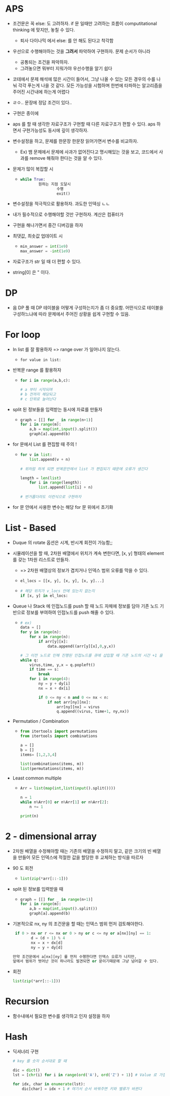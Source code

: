 # APS

- 조건문은 꼭 else: 도 고려하자. if 문 일때만 고려하는 흐름이 computitational thinking 에 맞지만, 놓칠 수 있다.

  - 퇴사 다이나믹 에서 else: 를 안 해도 된다고 착각함
  
- 우선으로 수행해야하는 것을 **그려서** 파악하여 구현하자. 문제 순서가 아니라

  - 공통되는 조건을 파악하자.
  - 그려놓으면 뭐부터 지워가야 우선수행을 알기 쉽다

- 코테에서 문제 해석에 많은 시간이 들어서, 그냥 나올 수 있는 모든 경우의 수를 나눠 각각 푸는게 나을 것 같다. 모든 가능성을 시험하며 한번에 타파하는 알고리즘을 주어진 시간내에 하는게 어렵다

- ㄹㅇ.. 문장에 정답 조건이 있다..

- 구현은 종이에

- aps 를 할 때 생각한 자료구조가 구현할 때 다른 자료구조가 편할 수 있다. aps 하면서 구현가능성도 동시에 깊이 생각하자.

- 변수설정을 하고, 문제를 한문장 한문장 읽어가면서 변수를 비교하자.

  - Ex) 뱀 문제에서 문제에 사과가 없어진다고 명시해있는 것을 보고, 코드에서 사과를 remove 해줘야 한다는 것을 알 수 있다.
  
- 문제가 많이 복잡할 시

  - ```python
    while True:
    		원하는 지점 도달시
    				수행
    				exit()
    ```

- 변수설정을 적극적으로 활용하자. 과도한 인덱싱 ㄴㄴ

- 내가 필수적으로 수행해야할 것만 구현하자. 계산은 컴퓨터가

- 구현을 해나가면서 중간 디버깅을 하자

- 최댓값, 최솟값 업데이트 시

  - ```python
    min_answer = int(1e9)
    max_answer = -int(1e9)
    ```

- 자료구조가 str 일 때 더 편할 수 있다.

- string[0] 은 " 이다.



# DP

- 음 DP 풀 때 DP 테이블을 어떻게 구성하는지가 좀 더 중요함. 어떤식으로 테이블을 구성하느냐에 따라 문제에서 주어진 상황을 쉽게 구현할 수 있음.

# For loop

- In list 를 잘 활용하자 => range over 가 일어나지 않는다.

  - ```
    for value in list:
    ```



- 반복문 range 를 활용하자

  - ```python
    for i in range(a,b,c):
    
    # a 부터 시작되며
    # b 전까지 해당되고
    # c 단위로 늘어난다
    ```



- split 된 정보들을 입력받는 동시에 자료를 만들자

  - ```python
    graph = [[] for _ in range(n+1)]
    for i in range(m):
        a,b = map(int,input().split())
        graph[a].append(b)
    ```



- for 문에서 List 를 편집할 때 주의 !

  - ```python
    for v in list:
    	list.append(v + n)
        
    # 위처럼 하게 되면 반복문안에서 list 가 편집되기 때문에 오류가 생긴다
    
    length = len(list)
        for i in range(length):
            list.append(list[i] + n)
            
    # 번거롭더라도 이런식으로 구현하자
    ```



- for 문 안에서 사용한 변수는 해당 for 문 위에서 초기화



# List - Based

- Duque 의 rotate 옵션은 시계, 반시계 회전이 가능함;;

- 시뮬레이션을 할 때, 2차원 배열에서 위치가 계속 변한다면, [x, y] 형태의 element 를 갖는 1차원 리스트로 만들자. 

  - => 2차원 배열상의 정보가 겹치거나 인덱스 범위 오류를 막을 수 있다.

  - ```python
    el_locs = [[x, y], [x, y], [x, y]...]
    ```

  - ```python
    # 해당 위치가 v_locs 안에 있는지 없는지
    if [x, y] in el_locs:
    ```



- Queue 나 Stack 에 인접노드를 push 할 때 노드 자체에 정보를 담아 기존 노드 기반으로 정보를 부여하여 인접노드를 push 해줄 수 있다.

  - ```python
    # ex)
    data = []
    for y in range(n):
        for x in range(n):
            if arr[y][x]:
                data.append((arr[y][x],0,y,x))
    
    # 그 이전 노드로 인해 진행된 인접노드를 큐에 삽입할 때 기존 노드의 시간 +1 을 해주는 개념            
    while q:
        virus,time, y,x = q.popleft()
        if time == s:
            break
        for i in range(4):
            ny = y + dy[i]
            nx = x + dx[i]
    
            if 0 <= ny < n and 0 <= nx < n:
                if not arr[ny][nx]:
                    arr[ny][nx] = virus
                    q.append((virus, time+1, ny,nx))
    ```

    

- Permutation / Combination

  - ```python
    from itertools import permutations
    from itertools import combinations
    
    a = []
    b = []
    items= [1,2,3,4]
    
    list(combinations(items, m))
    list(permutations(items, m))
    ```

- Least common multiple

  - ```python
    Arr = list(map(int,list(input().split())))
    
    n = 1
    while n%Arr[0] or n%Arr[1] or n%Arr[2]:
        n += 1
    
    print(n)
    ```

    

# 2 - dimensional array

- 2차원 배열을 수정해야할 때는 기존의 배열을 수정하지 말고, 같은 크기의 빈 배열을 만들어 모든 인덱스에 적절한 값을 할당한 후 교체하는 방식을 따르자

- 90 도 회전

  - ```python
    list(zip(*arr[::-1]))
    ```

- split 된 정보를 입력받을 때

  - ```python
    graph = [[] for _ in range(n+1)]
    for i in range(m):
        a,b = map(int,input().split())
        graph[a].append(b)
    
    ```

- 기본적으로 nx, ny 의 조건문을 할 때는 인덱스 범위 먼저 검토해야한다.

  ```python
   if 0 > nx or r <= nx or 0 > ny or c <= ny or a[nx][ny] == 1:
          d = (d + 1) % 4
          nx = x + dx[d]
          ny = y + dy[d]
  
  만약 조건문에서 a[nx][ny] 를 먼저 수행한다면 인덱스 오류가 나지만,
  앞에서 범위가 벗어난 것이 하나라도 발견되면 or 문이기때문에 그냥 넘어갈 수 있다.
  ```

- 회전

  ```python
  list(zip(*arr[::-1]))
  ```

  

# Recursion

- 함수내에서 필요한 변수를 생각하고 인자 설정을 하자



# Hash

- 딕셔너리 구현

  ```python
  # key 를 숫자 순서대로 할 때
  
  dic = dict()
  lst = [chr(i) for i in range(ord('A'), ord('Z') + 1)] # Value 로 가질 값들의 리스트 구현
  
  for idx, char in enumerate(lst):
      dic[char] = idx + 1 # 여기서 순서 바꿔주면 키와 밸류가 바뀐다
  ```

  